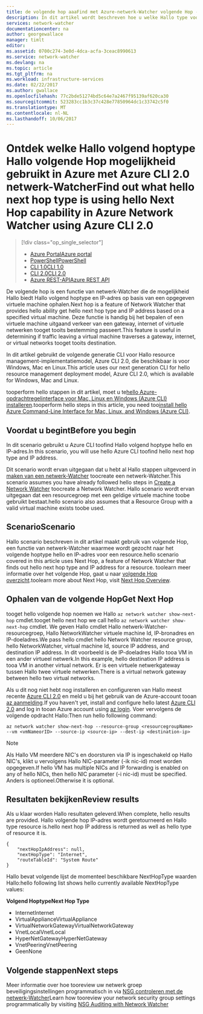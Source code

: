 ```yaml
---
title: de volgende hop aaaFind met Azure-netwerk-Watcher volgende Hop - Azure CLI 2.0 | Microsoft Docs
description: In dit artikel wordt beschreven hoe u welke Hallo type voor het volgende hop is en het gebruik van IP-adres van volgende Hop met Azure CLI kunt vinden.
services: network-watcher
documentationcenter: na
author: georgewallace
manager: timlt
editor: 
ms.assetid: 0700c274-3e0d-4dca-acfa-3ceac8990613
ms.service: network-watcher
ms.devlang: na
ms.topic: article
ms.tgt_pltfrm: na
ms.workload: infrastructure-services
ms.date: 02/22/2017
ms.author: gwallace
ms.openlocfilehash: 77c2bde51274bd5c64e7a2467f95139af620ca30
ms.sourcegitcommit: 523283cc1b3c37c428e77850964dc1c33742c5f0
ms.translationtype: MT
ms.contentlocale: nl-NL
ms.lasthandoff: 10/06/2017
---
```

# <a name="find-out-what-hello-next-hop-type-is-using-hello-next-hop-capability-in-azure-network-watcher-using-azure-cli-20"></a><span data-ttu-id="89d3c-103">Ontdek welke Hallo volgend hoptype Hallo volgende Hop mogelijkheid gebruikt in Azure met Azure CLI 2.0 netwerk-Watcher</span><span class="sxs-lookup"><span data-stu-id="89d3c-103">Find out what hello next hop type is using hello Next Hop capability in Azure Network Watcher using Azure CLI 2.0</span></span>

> [!div class="op_single_selector"]
> - [<span data-ttu-id="89d3c-104">Azure Portal</span><span class="sxs-lookup"><span data-stu-id="89d3c-104">Azure portal</span></span>](network-watcher-check-next-hop-portal.md)
> - [<span data-ttu-id="89d3c-105">PowerShell</span><span class="sxs-lookup"><span data-stu-id="89d3c-105">PowerShell</span></span>](network-watcher-check-next-hop-powershell.md)
> - [<span data-ttu-id="89d3c-106">CLI 1.0</span><span class="sxs-lookup"><span data-stu-id="89d3c-106">CLI 1.0</span></span>](network-watcher-check-next-hop-cli-nodejs.md)
> - [<span data-ttu-id="89d3c-107">CLI 2.0</span><span class="sxs-lookup"><span data-stu-id="89d3c-107">CLI 2.0</span></span>](network-watcher-check-next-hop-cli.md)
> - [<span data-ttu-id="89d3c-108">Azure REST-API</span><span class="sxs-lookup"><span data-stu-id="89d3c-108">Azure REST API</span></span>](network-watcher-check-next-hop-rest.md)

<span data-ttu-id="89d3c-109">De volgende hop is een functie van netwerk-Watcher die de mogelijkheid Hallo biedt Hallo volgend hoptype en IP-adres op basis van een opgegeven virtuele machine ophalen.</span><span class="sxs-lookup"><span data-stu-id="89d3c-109">Next hop is a feature of Network Watcher that provides hello ability get hello next hop type and IP address based on a specified virtual machine.</span></span> <span data-ttu-id="89d3c-110">Deze functie is handig bij het bepalen of een virtuele machine uitgaand verkeer van een gateway, internet of virtuele netwerken tooget tooits bestemming passeert.</span><span class="sxs-lookup"><span data-stu-id="89d3c-110">This feature is useful in determining if traffic leaving a virtual machine traverses a gateway, internet, or virtual networks tooget tooits destination.</span></span>

<span data-ttu-id="89d3c-111">In dit artikel gebruikt de volgende generatie CLI voor Hallo resource management-implementatiemodel, Azure CLI 2.0, die beschikbaar is voor Windows, Mac en Linux.</span><span class="sxs-lookup"><span data-stu-id="89d3c-111">This article uses our next generation CLI for hello resource management deployment model, Azure CLI 2.0, which is available for Windows, Mac and Linux.</span></span>

<span data-ttu-id="89d3c-112">tooperform hello stappen in dit artikel, moet u te[hello Azure-opdrachtregelinterface voor Mac, Linux en Windows (Azure CLI) installeren](https://docs.microsoft.com/en-us/cli/azure/install-az-cli2).</span><span class="sxs-lookup"><span data-stu-id="89d3c-112">tooperform hello steps in this article, you need too[install hello Azure Command-Line Interface for Mac, Linux, and Windows (Azure CLI)](https://docs.microsoft.com/en-us/cli/azure/install-az-cli2).</span></span>

## <a name="before-you-begin"></a><span data-ttu-id="89d3c-113">Voordat u begint</span><span class="sxs-lookup"><span data-stu-id="89d3c-113">Before you begin</span></span>

<span data-ttu-id="89d3c-114">In dit scenario gebruikt u Azure CLI toofind Hallo volgend hoptype hello en IP-adres.</span><span class="sxs-lookup"><span data-stu-id="89d3c-114">In this scenario, you will use hello Azure CLI toofind hello next hop type and IP address.</span></span>

<span data-ttu-id="89d3c-115">Dit scenario wordt ervan uitgegaan dat u hebt al Hallo stappen uitgevoerd in [maken van een netwerk-Watcher](network-watcher-create.md) toocreate een netwerk-Watcher.</span><span class="sxs-lookup"><span data-stu-id="89d3c-115">This scenario assumes you have already followed hello steps in [Create a Network Watcher](network-watcher-create.md) toocreate a Network Watcher.</span></span> <span data-ttu-id="89d3c-116">Hallo scenario wordt ervan uitgegaan dat een resourcegroep met een geldige virtuele machine toobe gebruikt bestaat.</span><span class="sxs-lookup"><span data-stu-id="89d3c-116">hello scenario also assumes that a Resource Group with a valid virtual machine exists toobe used.</span></span>

## <a name="scenario"></a><span data-ttu-id="89d3c-117">Scenario</span><span class="sxs-lookup"><span data-stu-id="89d3c-117">Scenario</span></span>

<span data-ttu-id="89d3c-118">Hallo scenario beschreven in dit artikel maakt gebruik van volgende Hop, een functie van netwerk-Watcher waarmee wordt gezocht naar het volgende hoptype hello en IP-adres voor een resource.</span><span class="sxs-lookup"><span data-stu-id="89d3c-118">hello scenario covered in this article uses Next Hop, a feature of Network Watcher that finds out hello next hop type and IP address for a resource.</span></span> <span data-ttu-id="89d3c-119">toolearn meer informatie over het volgende Hop, gaat u naar [volgende Hop overzicht](network-watcher-next-hop-overview.md).</span><span class="sxs-lookup"><span data-stu-id="89d3c-119">toolearn more about Next Hop, visit [Next Hop Overview](network-watcher-next-hop-overview.md).</span></span>


## <a name="get-next-hop"></a><span data-ttu-id="89d3c-120">Ophalen van de volgende Hop</span><span class="sxs-lookup"><span data-stu-id="89d3c-120">Get Next Hop</span></span>

<span data-ttu-id="89d3c-121">tooget hello volgende hop noemen we Hallo `az network watcher show-next-hop` cmdlet.</span><span class="sxs-lookup"><span data-stu-id="89d3c-121">tooget hello next hop we call hello `az network watcher show-next-hop` cmdlet.</span></span> <span data-ttu-id="89d3c-122">We geven Hallo cmdlet Hallo netwerk-Watcher-resourcegroep, Hallo NetworkWatcher virtuele machine Id, IP-bronadres en IP-doeladres.</span><span class="sxs-lookup"><span data-stu-id="89d3c-122">We pass hello cmdlet hello Network Watcher resource group, hello NetworkWatcher, virtual machine Id, source IP address, and destination IP address.</span></span> <span data-ttu-id="89d3c-123">In dit voorbeeld is de IP-doeladres Hallo tooa VM in een ander virtueel netwerk.</span><span class="sxs-lookup"><span data-stu-id="89d3c-123">In this example, hello destination IP address is tooa VM in another virtual network.</span></span> <span data-ttu-id="89d3c-124">Er is een virtuele netwerkgateway tussen Hallo twee virtuele netwerken.</span><span class="sxs-lookup"><span data-stu-id="89d3c-124">There is a virtual network gateway between hello two virtual networks.</span></span>

<span data-ttu-id="89d3c-125">Als u dit nog niet hebt nog installeren en configureren van Hallo meest recente [Azure CLI 2.0](/cli/azure/install-az-cli2) en meld u bij het gebruik van de Azure-account tooan [az aanmelding](/cli/azure/#login).</span><span class="sxs-lookup"><span data-stu-id="89d3c-125">If you haven't yet, install and configure hello latest [Azure CLI 2.0](/cli/azure/install-az-cli2) and log in tooan Azure account using [az login](/cli/azure/#login).</span></span> <span data-ttu-id="89d3c-126">Voer vervolgens de volgende opdracht Hallo:</span><span class="sxs-lookup"><span data-stu-id="89d3c-126">Then run hello following command:</span></span>

```azurecli
az network watcher show-next-hop --resource-group <resourcegroupName> --vm <vmNameorID> --source-ip <source-ip> --dest-ip <destination-ip>

```

> [!NOTE]
<span data-ttu-id="89d3c-127">Als Hallo VM meerdere NIC's en doorsturen via IP is ingeschakeld op Hallo NIC's, klikt u vervolgens Hallo NIC-parameter (-ik nic-id) moet worden opgegeven.</span><span class="sxs-lookup"><span data-stu-id="89d3c-127">If hello VM has multiple NICs and IP forwarding is enabled on any of hello NICs, then hello NIC parameter (-i nic-id) must be specified.</span></span> <span data-ttu-id="89d3c-128">Anders is optioneel.</span><span class="sxs-lookup"><span data-stu-id="89d3c-128">Otherwise it is optional.</span></span>

## <a name="review-results"></a><span data-ttu-id="89d3c-129">Resultaten bekijken</span><span class="sxs-lookup"><span data-stu-id="89d3c-129">Review results</span></span>

<span data-ttu-id="89d3c-130">Als u klaar worden Hallo resultaten geleverd.</span><span class="sxs-lookup"><span data-stu-id="89d3c-130">When complete, hello results are provided.</span></span> <span data-ttu-id="89d3c-131">Hallo volgende hop IP-adres wordt geretourneerd en Hallo type resource is.</span><span class="sxs-lookup"><span data-stu-id="89d3c-131">hello next hop IP address is returned as well as hello type of resource it is.</span></span>

```azurecli
{
    "nextHopIpAddress": null,
    "nextHopType": "Internet",
    "routeTableId": "System Route"
}
```

<span data-ttu-id="89d3c-132">Hallo bevat volgende lijst de momenteel beschikbare NextHopType waarden Hallo:</span><span class="sxs-lookup"><span data-stu-id="89d3c-132">hello following list shows hello currently available NextHopType values:</span></span>

<span data-ttu-id="89d3c-133">**Volgend Hoptype**</span><span class="sxs-lookup"><span data-stu-id="89d3c-133">**Next Hop Type**</span></span>

* <span data-ttu-id="89d3c-134">Internet</span><span class="sxs-lookup"><span data-stu-id="89d3c-134">Internet</span></span>
* <span data-ttu-id="89d3c-135">VirtualAppliance</span><span class="sxs-lookup"><span data-stu-id="89d3c-135">VirtualAppliance</span></span>
* <span data-ttu-id="89d3c-136">VirtualNetworkGateway</span><span class="sxs-lookup"><span data-stu-id="89d3c-136">VirtualNetworkGateway</span></span>
* <span data-ttu-id="89d3c-137">VnetLocal</span><span class="sxs-lookup"><span data-stu-id="89d3c-137">VnetLocal</span></span>
* <span data-ttu-id="89d3c-138">HyperNetGateway</span><span class="sxs-lookup"><span data-stu-id="89d3c-138">HyperNetGateway</span></span>
* <span data-ttu-id="89d3c-139">VnetPeering</span><span class="sxs-lookup"><span data-stu-id="89d3c-139">VnetPeering</span></span>
* <span data-ttu-id="89d3c-140">Geen</span><span class="sxs-lookup"><span data-stu-id="89d3c-140">None</span></span>

## <a name="next-steps"></a><span data-ttu-id="89d3c-141">Volgende stappen</span><span class="sxs-lookup"><span data-stu-id="89d3c-141">Next steps</span></span>

<span data-ttu-id="89d3c-142">Meer informatie over hoe tooreview uw netwerk groep beveiligingsinstellingen programmatisch in via [NSG controleren met de netwerk-Watcher](network-watcher-nsg-auditing-powershell.md)</span><span class="sxs-lookup"><span data-stu-id="89d3c-142">Learn how tooreview your network security group settings programmatically by visiting [NSG Auditing with Network Watcher](network-watcher-nsg-auditing-powershell.md)</span></span>
